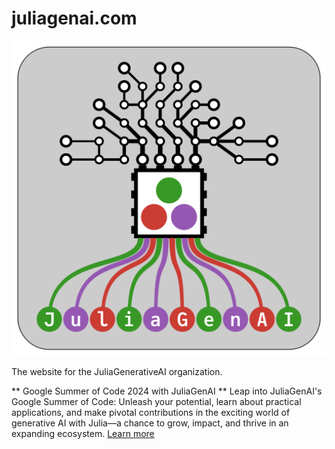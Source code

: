 # juliagenai.com 
![JuliaGenAI Logo](assets/logos/logo-1024.png)

The website for the JuliaGenerativeAI organization.

** Google Summer of Code 2024 with JuliaGenAI **
Leap into JuliaGenAI's Google Summer of Code: Unleash your potential, learn about practical applications, and make pivotal contributions in the exciting world of generative AI with Julia—a chance to grow, impact, and thrive in an expanding ecosystem. [Learn more](https://julialang.org/jsoc/gsoc/juliagenai/)